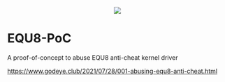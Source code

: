 <p align="center">
<img src="https://www.godeye.club/assets/images/post/3927692069032.png">
</p>

# EQU8-PoC
A proof-of-concept to abuse EQU8 anti-cheat kernel driver

https://www.godeye.club/2021/07/28/001-abusing-equ8-anti-cheat.html
